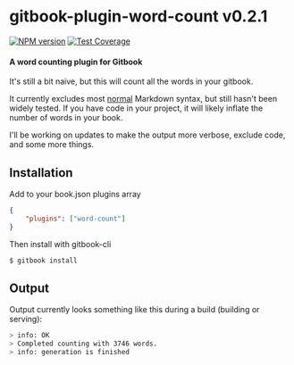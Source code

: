 gitbook-plugin-word-count v0.2.1
==============================
[![NPM version](http://img.shields.io/npm/v/gitbook-plugin-word-count.svg?style=flat)](https://www.npmjs.org/package/gitbook-plugin-word-count)
[![Test Coverage](https://codeclimate.com/github/ryanmurakami/gitbook-plugin-word-count/badges/coverage.svg)](https://codeclimate.com/github/ryanmurakami/gitbook-plugin-word-count)

#### A word counting plugin for Gitbook

It's still a bit naive, but this will count all the words in your gitbook. 

It currently excludes most [normal](https://daringfireball.net/projects/markdown/syntax) Markdown syntax, but still hasn't been widely tested. If you have code in your project, it will likely inflate the number of words in your book.

I'll be working on updates to make the output more verbose, exclude code, and some more things.

## Installation

Add to your book.json plugins array

```json
{
	"plugins": ["word-count"]
}
```

Then install with gitbook-cli

```sh
$ gitbook install
```

## Output

Output currently looks something like this during a build (building or serving):

```sh
> info: OK
> Completed counting with 3746 words.
> info: generation is finished
```

